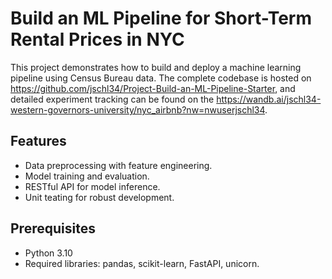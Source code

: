 # Build an ML Pipeline for Short-Term Rental Prices in NYC
This project demonstrates how to build and deploy a machine learning pipeline using Census Bureau data. The complete codebase is hosted on https://github.com/jschl34/Project-Build-an-ML-Pipeline-Starter, and detailed experiment tracking can be found on the https://wandb.ai/jschl34-western-governors-university/nyc_airbnb?nw=nwuserjschl34.

## Features

- Data preprocessing with feature engineering.
- Model training and evaluation.
- RESTful API for model inference.
- Unit teating for robust development.

## Prerequisites

- Python 3.10
- Required libraries: pandas, scikit-learn, FastAPI, unicorn.



